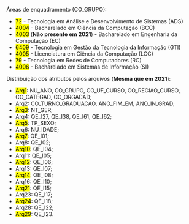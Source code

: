 Áreas de enquadramento (CO_GRUPO):

- <mark>72</mark> - Tecnologia em Análise e Desenvolvimento de Sistemas (ADS)
- <mark>4004</mark> - Bacharelado em Ciência da Computação (BCC) 
- <mark>4003</mark> (**Não presente em 2021**) - Bacharelado em Engenharia da Computação (EC)
- <mark>6409</mark> - Tecnologia em Gestão da Tecnologia da Informação (GTI)
- <mark>4005</mark> - Licenciatura em Ciência da Computação (LCC)
- <mark>79</mark> - Tecnologia em Redes de Computadores (RC)
- <mark>4006</mark> - Bacharelado em Sistemas de Informação (SI)

Distribuição dos atributos pelos arquivos (**Mesma que em 2021**):

- <mark>Arq1</mark>: NU_ANO, CO_GRUPO, CO_UF_CURSO, CO_REGIAO_CURSO, CO_CATEGAD, CO_ORGACAD;
- Arq2: CO_TURNO_GRADUACAO, ANO_FIM_EM, ANO_IN_GRAD;
- <mark>Arq3</mark>: NT_GER;
- Arq4: QE_I27, QE_I38, QE_I61, QE_I62;
- <mark>Arq5</mark>: TP_SEXO;
- Arq6: NU_IDADE;
- <mark>Arq7</mark>: QE_I01;
- Arq8: QE_I02;
- <mark>Arq10</mark>: QE_I04;
- Arq11: QE_I05;
- <mark>Arq12</mark>: QE_I06;
- Arq13: QE_I07;
- <mark>Arq14</mark>: QE_I08;
- Arq16: QE_I10;
- <mark>Arq21</mark>: QE_I15;
- Arq23: QE_I17;
- <mark>Arq24</mark>: QE_I18;
- Arq28: QE_I22;
- <mark>Arq29</mark>: QE_I23.